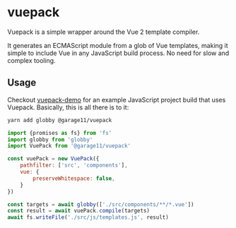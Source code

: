# vuepack

Vuepack is a simple wrapper around the Vue 2 template compiler.

It generates an ECMAScript module from a glob of Vue templates,
making it simple to include Vue in any JavaScript build process.
No need for slow and complex tooling.

## Usage

Checkout [vuepack-demo](https://github.com/garage11/vuepack-demo) for an
example JavaScript project build that uses Vuepack. Basically,
this is all there is to it:

```bash
yarn add globby @garage11/vuepack
```

```javascript
import {promises as fs} from 'fs'
import globby from 'globby'
import VuePack from '@garage11/vuepack'

const vuePack = new VuePack({
    pathfilter: ['src', 'components'],
    vue: {
        preserveWhitespace: false,
    }
})

const targets = await globby(['./src/components/**/*.vue'])
const result = await vuePack.compile(targets)
await fs.writeFile('./src/js/templates.js', result)
```
